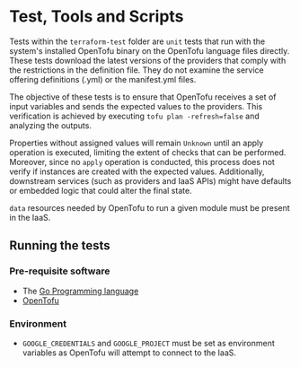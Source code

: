 # Test, Tools and Scripts

Tests within the `terraform-test` folder are `unit` tests that run with the system's installed OpenTofu binary on the
OpenTofu language files directly. These tests download the latest versions of the providers that comply with the
restrictions in the definition file. They do not examine the service offering definitions (.yml) or the manifest.yml
files.

The objective of these tests is to ensure that OpenTofu receives a set of input variables and sends the expected values
to the providers. This verification is achieved by executing `tofu plan -refresh=false` and analyzing the outputs.

Properties without assigned values will remain `Unknown` until an apply operation is executed, limiting the extent of
checks that can be performed. Moreover, since no `apply` operation is conducted, this process does not verify if
instances are created with the expected values. Additionally, downstream services (such as providers and IaaS APIs)
might have defaults or embedded logic that could alter the final state.

`data` resources needed by OpenTofu to run a given module must be present in the IaaS.

## Running the tests

### Pre-requisite software

- The [Go Programming language](https://golang.org/)
- [OpenTofu](https://opentofu.org)

### Environment

- `GOOGLE_CREDENTIALS` and `GOOGLE_PROJECT` must be set as environment variables as OpenTofu will attempt to connect to
  the IaaS.


